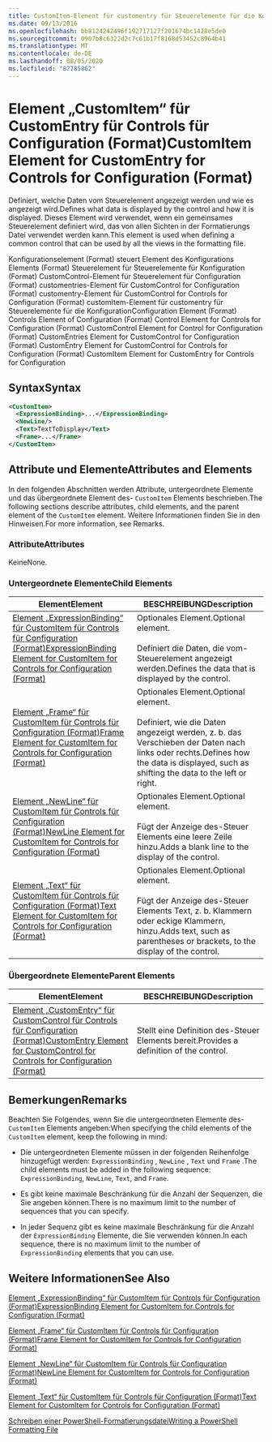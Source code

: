 ```yaml
---
title: CustomItem-Element für customentry für Steuerelemente für die Konfiguration (Format) | Microsoft-Dokumentation
ms.date: 09/13/2016
ms.openlocfilehash: bb8124242496f192717127f201674bc1428e5de0
ms.sourcegitcommit: 0907b8c6322d2c7c61b17f8168d53452c8964b41
ms.translationtype: MT
ms.contentlocale: de-DE
ms.lasthandoff: 08/05/2020
ms.locfileid: "87785862"
---
```

# <a name="customitem-element-for-customentry-for-controls-for-configuration-format"></a><span data-ttu-id="97264-102">Element „CustomItem“ für CustomEntry für Controls für Configuration (Format)</span><span class="sxs-lookup"><span data-stu-id="97264-102">CustomItem Element for CustomEntry for Controls for Configuration (Format)</span></span>

<span data-ttu-id="97264-103">Definiert, welche Daten vom Steuerelement angezeigt werden und wie es angezeigt wird.</span><span class="sxs-lookup"><span data-stu-id="97264-103">Defines what data is displayed by the control and how it is displayed.</span></span> <span data-ttu-id="97264-104">Dieses Element wird verwendet, wenn ein gemeinsames Steuerelement definiert wird, das von allen Sichten in der Formatierungs Datei verwendet werden kann.</span><span class="sxs-lookup"><span data-stu-id="97264-104">This element is used when defining a common control that can be used by all the views in the formatting file.</span></span>

<span data-ttu-id="97264-105">Konfigurationselement (Format) steuert Element des Konfigurations Elements (Format) Steuerelement für Steuerelemente für Konfiguration (Format) CustomControl-Element für Steuerelement für Configuration (Format) customentries-Element für CustomControl for Configuration (Format) customentry-Element für CustomControl for Controls for Configuration (Format) customItem-Element für customentry für Steuerelemente für die Konfiguration</span><span class="sxs-lookup"><span data-stu-id="97264-105">Configuration Element (Format) Controls Element of Configuration (Format) Control Element for Controls for Configuration (Format) CustomControl Element for Control for Configuration (Format) CustomEntries Element for CustomControl for Configuration (Format) CustomEntry Element for CustomControl for Controls for Configuration (Format) CustomItem Element for CustomEntry for Controls for Configuration</span></span>

## <a name="syntax"></a><span data-ttu-id="97264-106">Syntax</span><span class="sxs-lookup"><span data-stu-id="97264-106">Syntax</span></span>

```xml
<CustomItem>
  <ExpressionBinding>...</ExpressionBinding>
  <NewLine/>
  <Text>TextToDisplay</Text>
  <Frame>...</Frame>
</CustomItem>
```

## <a name="attributes-and-elements"></a><span data-ttu-id="97264-107">Attribute und Elemente</span><span class="sxs-lookup"><span data-stu-id="97264-107">Attributes and Elements</span></span>

<span data-ttu-id="97264-108">In den folgenden Abschnitten werden Attribute, untergeordnete Elemente und das übergeordnete Element des- `CustomItem` Elements beschrieben.</span><span class="sxs-lookup"><span data-stu-id="97264-108">The following sections describe attributes, child elements, and the parent element of the `CustomItem` element.</span></span> <span data-ttu-id="97264-109">Weitere Informationen finden Sie in den Hinweisen.</span><span class="sxs-lookup"><span data-stu-id="97264-109">For more information, see Remarks.</span></span>

### <a name="attributes"></a><span data-ttu-id="97264-110">Attribute</span><span class="sxs-lookup"><span data-stu-id="97264-110">Attributes</span></span>

<span data-ttu-id="97264-111">Keine</span><span class="sxs-lookup"><span data-stu-id="97264-111">None.</span></span>

### <a name="child-elements"></a><span data-ttu-id="97264-112">Untergeordnete Elemente</span><span class="sxs-lookup"><span data-stu-id="97264-112">Child Elements</span></span>

|<span data-ttu-id="97264-113">Element</span><span class="sxs-lookup"><span data-stu-id="97264-113">Element</span></span>|<span data-ttu-id="97264-114">BESCHREIBUNG</span><span class="sxs-lookup"><span data-stu-id="97264-114">Description</span></span>|
|-------------|-----------------|
|[<span data-ttu-id="97264-115">Element „ExpressionBinding“ für CustomItem für Controls für Configuration (Format)</span><span class="sxs-lookup"><span data-stu-id="97264-115">ExpressionBinding Element for CustomItem for Controls for Configuration (Format)</span></span>](./expressionbinding-element-for-customitem-for-controls-for-configuration-format.md)|<span data-ttu-id="97264-116">Optionales Element.</span><span class="sxs-lookup"><span data-stu-id="97264-116">Optional element.</span></span><br /><br /> <span data-ttu-id="97264-117">Definiert die Daten, die vom-Steuerelement angezeigt werden.</span><span class="sxs-lookup"><span data-stu-id="97264-117">Defines the data that is displayed by the control.</span></span>|
|[<span data-ttu-id="97264-118">Element „Frame“ für CustomItem für Controls für Configuration (Format)</span><span class="sxs-lookup"><span data-stu-id="97264-118">Frame Element for CustomItem for Controls for Configuration (Format)</span></span>](./frame-element-for-customitem-for-controls-for-configuration-format.md)|<span data-ttu-id="97264-119">Optionales Element.</span><span class="sxs-lookup"><span data-stu-id="97264-119">Optional element.</span></span><br /><br /> <span data-ttu-id="97264-120">Definiert, wie die Daten angezeigt werden, z. b. das Verschieben der Daten nach links oder rechts.</span><span class="sxs-lookup"><span data-stu-id="97264-120">Defines how the data is displayed, such as shifting the data to the left or right.</span></span>|
|[<span data-ttu-id="97264-121">Element „NewLine“ für CustomItem für Controls für Configuration (Format)</span><span class="sxs-lookup"><span data-stu-id="97264-121">NewLine Element for CustomItem for Controls for Configuration (Format)</span></span>](./newline-element-for-customitem-for-controls-for-configuration-format.md)|<span data-ttu-id="97264-122">Optionales Element.</span><span class="sxs-lookup"><span data-stu-id="97264-122">Optional element.</span></span><br /><br /> <span data-ttu-id="97264-123">Fügt der Anzeige des-Steuer Elements eine leere Zeile hinzu.</span><span class="sxs-lookup"><span data-stu-id="97264-123">Adds a blank line to the display of the control.</span></span>|
|[<span data-ttu-id="97264-124">Element „Text“ für CustomItem für Controls für Configuration (Format)</span><span class="sxs-lookup"><span data-stu-id="97264-124">Text Element for CustomItem for Controls for Configuration (Format)</span></span>](./text-element-for-customitem-for-controls-for-configuration-format.md)|<span data-ttu-id="97264-125">Optionales Element.</span><span class="sxs-lookup"><span data-stu-id="97264-125">Optional element.</span></span><br /><br /> <span data-ttu-id="97264-126">Fügt der Anzeige des-Steuer Elements Text, z. b. Klammern oder eckige Klammern, hinzu.</span><span class="sxs-lookup"><span data-stu-id="97264-126">Adds text, such as parentheses or brackets, to the display of the control.</span></span>|

### <a name="parent-elements"></a><span data-ttu-id="97264-127">Übergeordnete Elemente</span><span class="sxs-lookup"><span data-stu-id="97264-127">Parent Elements</span></span>

|<span data-ttu-id="97264-128">Element</span><span class="sxs-lookup"><span data-stu-id="97264-128">Element</span></span>|<span data-ttu-id="97264-129">BESCHREIBUNG</span><span class="sxs-lookup"><span data-stu-id="97264-129">Description</span></span>|
|-------------|-----------------|
|[<span data-ttu-id="97264-130">Element „CustomEntry“ für CustomControl für Controls für Configuration (Format)</span><span class="sxs-lookup"><span data-stu-id="97264-130">CustomEntry Element for CustomControl for Controls for Configuration (Format)</span></span>](./customentry-element-for-customcontrol-for-controls-for-configuration-format.md)|<span data-ttu-id="97264-131">Stellt eine Definition des-Steuer Elements bereit.</span><span class="sxs-lookup"><span data-stu-id="97264-131">Provides a definition of the control.</span></span>|

## <a name="remarks"></a><span data-ttu-id="97264-132">Bemerkungen</span><span class="sxs-lookup"><span data-stu-id="97264-132">Remarks</span></span>

<span data-ttu-id="97264-133">Beachten Sie Folgendes, wenn Sie die untergeordneten Elemente des- `CustomItem` Elements angeben:</span><span class="sxs-lookup"><span data-stu-id="97264-133">When specifying the child elements of the `CustomItem` element, keep the following in mind:</span></span>

- <span data-ttu-id="97264-134">Die untergeordneten Elemente müssen in der folgenden Reihenfolge hinzugefügt werden: `ExpressionBinding` , `NewLine` , `Text` und `Frame` .</span><span class="sxs-lookup"><span data-stu-id="97264-134">The child elements must be added in the following sequence: `ExpressionBinding`, `NewLine`, `Text`, and `Frame`.</span></span>

- <span data-ttu-id="97264-135">Es gibt keine maximale Beschränkung für die Anzahl der Sequenzen, die Sie angeben können.</span><span class="sxs-lookup"><span data-stu-id="97264-135">There is no maximum limit to the number of sequences that you can specify.</span></span>

- <span data-ttu-id="97264-136">In jeder Sequenz gibt es keine maximale Beschränkung für die Anzahl der `ExpressionBinding` Elemente, die Sie verwenden können.</span><span class="sxs-lookup"><span data-stu-id="97264-136">In each sequence, there is no maximum limit to the number of `ExpressionBinding` elements that you can use.</span></span>

## <a name="see-also"></a><span data-ttu-id="97264-137">Weitere Informationen</span><span class="sxs-lookup"><span data-stu-id="97264-137">See Also</span></span>

[<span data-ttu-id="97264-138">Element „ExpressionBinding“ für CustomItem für Controls für Configuration (Format)</span><span class="sxs-lookup"><span data-stu-id="97264-138">ExpressionBinding Element for CustomItem for Controls for Configuration (Format)</span></span>](./expressionbinding-element-for-customitem-for-controls-for-configuration-format.md)

[<span data-ttu-id="97264-139">Element „Frame“ für CustomItem für Controls für Configuration (Format)</span><span class="sxs-lookup"><span data-stu-id="97264-139">Frame Element for CustomItem for Controls for Configuration (Format)</span></span>](./frame-element-for-customitem-for-controls-for-configuration-format.md)

[<span data-ttu-id="97264-140">Element „NewLine“ für CustomItem für Controls für Configuration (Format)</span><span class="sxs-lookup"><span data-stu-id="97264-140">NewLine Element for CustomItem for Controls for Configuration (Format)</span></span>](./newline-element-for-customitem-for-controls-for-configuration-format.md)

[<span data-ttu-id="97264-141">Element „Text“ für CustomItem für Controls für Configuration (Format)</span><span class="sxs-lookup"><span data-stu-id="97264-141">Text Element for CustomItem for Controls for Configuration (Format)</span></span>](./text-element-for-customitem-for-controls-for-configuration-format.md)

[<span data-ttu-id="97264-142">Schreiben einer PowerShell-Formatierungsdatei</span><span class="sxs-lookup"><span data-stu-id="97264-142">Writing a PowerShell Formatting File</span></span>](./writing-a-powershell-formatting-file.md)
